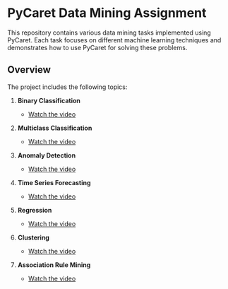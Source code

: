 # PyCaret Data Mining Assignment

This repository contains various data mining tasks implemented using PyCaret. Each task focuses on different machine learning techniques and demonstrates how to use PyCaret for solving these problems.

## Overview

The project includes the following topics:

1. **Binary Classification**
   - [Watch the video](https://youtu.be/lGSWrOnY3D0)

2. **Multiclass Classification**
   - [Watch the video](https://youtu.be/BuVDT0MtfEQ)

3. **Anomaly Detection**
   - [Watch the video](https://youtu.be/sn5JbwwK1yQ)

4. **Time Series Forecasting**
   - [Watch the video](https://youtu.be/-uMVvFnx6rA)

5. **Regression**
   - [Watch the video](https://youtu.be/5mHU8_GWmPY)

6. **Clustering**
   - [Watch the video](https://youtu.be/eWdpY5MGF8g)

7. **Association Rule Mining**
   - [Watch the video](https://youtu.be/z1maQ_wvvRQ)
